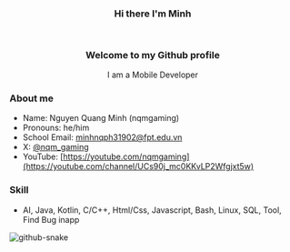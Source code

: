 ### <p align="center">Hi there I'm Minh</p><br><p align="center">Welcome to my Github profile</p>

<p align="center">I am a Mobile Developer</p>

### About me
- Name: Nguyen Quang Minh (nqmgaming)
- Pronouns: he/him
- School Email: minhnqph31902@fpt.edu.vn
- X: [@nqm_gaming](https://www.twitter.com/nqm_gaming)
- YouTube: [https://youtube.com/nqmgaming](https://youtube.com/channel/UCs90j_mc0KKvLP2Wfgjxt5w)

### Skill
- AI, Java, Kotlin, C/C++, Html/Css, Javascript, Bash, Linux, SQL, Tool, Find Bug inapp

 <picture>
  <source media="(prefers-color-scheme: dark)" srcset="dark.svg" />
  <source media="(prefers-color-scheme: light)" srcset="light.svg" />
  <img alt="github-snake" src="github-snake.svg" />
</picture>
